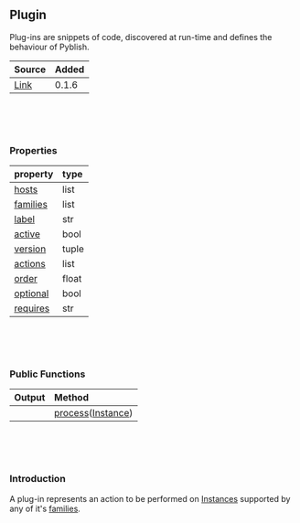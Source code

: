 ## Plugin

Plug-ins are snippets of code, discovered at run-time and defines the behaviour of Pyblish.

| Source     | Added
|------------|---------
|[Link][]    | 0.1.6

[Link]: https://github.com/pyblish/pyblish/blob/6e9bfce6254ea56411af857afa49423a57f7b425/pyblish/plugin.py#L119

<br>
<br>
<br>

### Properties

| property                                       | type
|:-----------------------------------------------|:-----
| [hosts](pages/Plugin.hosts.md)                 | list
| [families](pages/Plugin.families.md)           | list
| [label](pages/Plugin.label.md)                 | str
| [active](pages/Plugin.active.md)               | bool
| [version](pages/Plugin.version.md)             | tuple
| [actions](pages/Plugin.actions.md)             | list
| [order](pages/Plugin.order.md)                 | float
| [optional](pages/Plugin.optional.md)           | bool
| [requires](pages/Plugin.requires.md)           | str

<br>
<br>
<br>

### Public Functions

| Output        | Method                                                      |
|--------------:|:------------------------------------------------------------|
|               | [process](pages/Plugin.process.md)([Instance](pages/Instance.md))

<br>
<br>
<br>

### Introduction

A plug-in represents an action to be performed on [Instances](pages/Instance.md) supported by any of it's [families](pages/Plugin.families.md).
